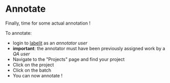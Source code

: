# Annotate

Finally, time for some actual annotation !

To annotate:

* login to [labelit](localhost:8081/) as an *annotator user*
* **important**: the annotator must have been previously assigned work by a *QA user*
* Navigate to the "Projects" page and find your project
* Click on the project
* Click on the batch
* You can now annotate !